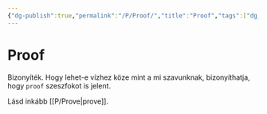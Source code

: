 ```yaml
---
{"dg-publish":true,"permalink":"/P/Proof/","title":"Proof","tags":["dg_uploaded"],"created":"2023-11-21T04:29","updated":"2023-11-21T04:29"}
---
```



# Proof

Bizonyíték.
Hogy lehet-e vízhez köze mint a mi szavunknak, bizonyíthatja, hogy `proof` szeszfokot is jelent.  

Lásd inkább [[P/Prove\|prove]].  